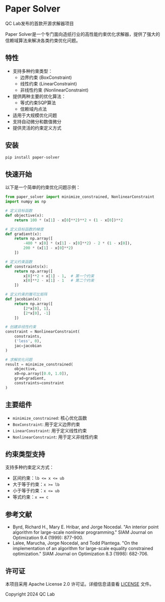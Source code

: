 # Paper Solver

QC Lab发布的首款开源求解器项目

Paper Solver是一个专门面向造纸行业的高性能约束优化求解器，提供了强大的信赖域算法来解决各类约束优化问题。

## 特性

- 支持多种约束类型：
  - 边界约束 (BoxConstraint)
  - 线性约束 (LinearConstraint)
  - 非线性约束 (NonlinearConstraint)
- 提供两种主要的优化算法：
  - 等式约束SQP算法
  - 信赖域内点法
- 适用于大规模优化问题
- 支持自动微分和数值微分
- 提供灵活的约束定义方式

## 安装

```bash
pip install paper-solver
```

## 快速开始

以下是一个简单的约束优化问题示例：

```python
from paper_solver import minimize_constrained, NonlinearConstraint
import numpy as np

# 定义目标函数
def objective(x):
    return 100 * (x[1] - x[0]**2)**2 + (1 - x[0])**2

# 定义目标函数的梯度
def gradient(x):
    return np.array([
        -400 * x[0] * (x[1] - x[0]**2) - 2 * (1 - x[0]),
        200 * (x[1] - x[0]**2)
    ])

# 定义约束函数
def constraints(x):
    return np.array([
        x[0]**2 + x[1] - 1,  # 第一个约束
        x[0]**2 - x[1] - 1   # 第二个约束
    ])

# 定义约束的雅可比矩阵
def jacobian(x):
    return np.array([
        [2*x[0], 1],
        [2*x[0], -1]
    ])

# 创建非线性约束
constraint = NonlinearConstraint(
    constraints, 
    ('less', 0),
    jac=jacobian
)

# 求解优化问题
result = minimize_constrained(
    objective,
    x0=np.array([0.0, 1.0]),
    grad=gradient,
    constraints=constraint
)
```

## 主要组件

- `minimize_constrained`: 核心优化函数
- `BoxConstraint`: 用于定义边界约束
- `LinearConstraint`: 用于定义线性约束
- `NonlinearConstraint`: 用于定义非线性约束

## 约束类型支持

支持多种约束定义方式：
- 区间约束：`lb <= x <= ub`
- 大于等于约束：`x >= lb`
- 小于等于约束：`x <= ub`
- 等式约束：`x == c`

## 参考文献

- Byrd, Richard H., Mary E. Hribar, and Jorge Nocedal. "An interior point algorithm for large-scale nonlinear programming." SIAM Journal on Optimization 9.4 (1999): 877-900.
- Lalee, Marucha, Jorge Nocedal, and Todd Plantega. "On the implementation of an algorithm for large-scale equality constrained optimization." SIAM Journal on Optimization 8.3 (1998): 682-706.

## 许可证

本项目采用 Apache License 2.0 许可证。详细信息请查看 [LICENSE](LICENSE) 文件。

Copyright 2024 QC Lab